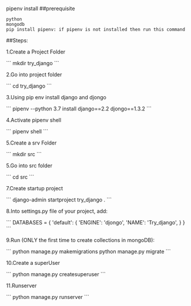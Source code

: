 pipenv install
##prerequisite

```
python
mongodb
pip install pipenv: if pipenv is not installed then run this command
```

##Steps:

<p>1.Create a Project Folder</p>
```
    mkdir try_django
```
<p>2.Go into project folder</p>
```
    cd try_django
```
<p>3.Using pip env install django and djongo</p>
```
    pipenv --python 3.7 install django==2.2 djongo==1.3.2
``` 
<p>4.Activate pipenv shell</p>
```
    pipenv shell
```
<p>5.Create a srv Folder</p>
```
    mkdir src
```
<p>5.Go into src folder</p>
```
    cd src
```
<p>7.Create startup project</p>
```
    django-admin startproject try_django .
```
<p>8.Into settings.py file of your project, add:</p>
```
    DATABASES = {
        'default': {
            'ENGINE': 'djongo',
            'NAME': 'Try_django',
        }
    }
```
<p>9.Run (ONLY the first time to create collections in mongoDB):</p>
```
    python manage.py makemigrations
    python manage.py migrate
```
<p>10.Create a superUser</p>
```
    python manage.py createsuperuser
```
<p>11.Runserver</p>
```
    python manage.py runserver
```

